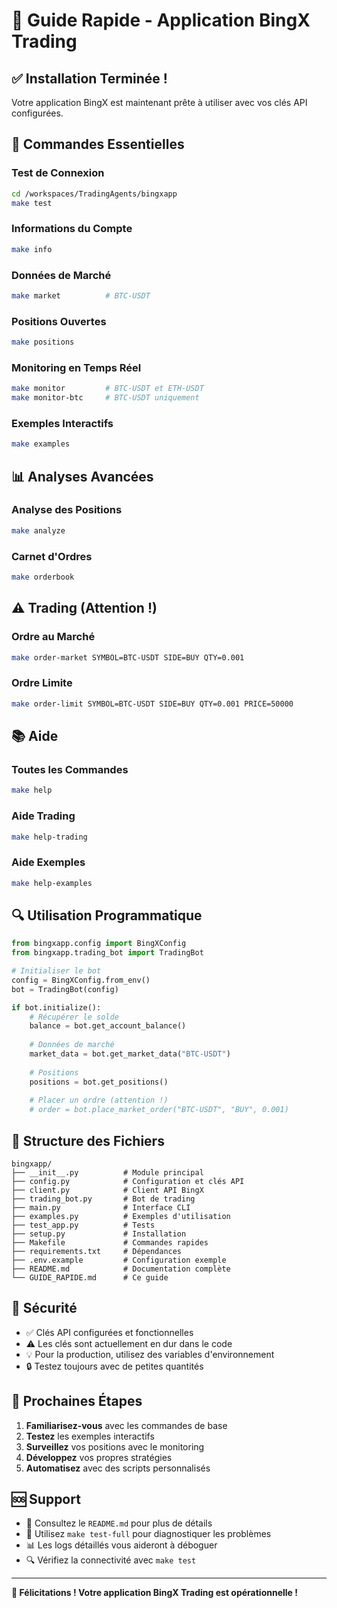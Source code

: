 # 🚀 Guide Rapide - Application BingX Trading

## ✅ Installation Terminée !

Votre application BingX est maintenant prête à utiliser avec vos clés API configurées.

## 🔧 Commandes Essentielles

### Test de Connexion
```bash
cd /workspaces/TradingAgents/bingxapp
make test
```

### Informations du Compte
```bash
make info
```

### Données de Marché
```bash
make market          # BTC-USDT
```

### Positions Ouvertes
```bash
make positions
```

### Monitoring en Temps Réel
```bash
make monitor         # BTC-USDT et ETH-USDT
make monitor-btc     # BTC-USDT uniquement
```

### Exemples Interactifs
```bash
make examples
```

## 📊 Analyses Avancées

### Analyse des Positions
```bash
make analyze
```

### Carnet d'Ordres
```bash
make orderbook
```

## ⚠️ Trading (Attention !)

### Ordre au Marché
```bash
make order-market SYMBOL=BTC-USDT SIDE=BUY QTY=0.001
```

### Ordre Limite
```bash
make order-limit SYMBOL=BTC-USDT SIDE=BUY QTY=0.001 PRICE=50000
```

## 📚 Aide

### Toutes les Commandes
```bash
make help
```

### Aide Trading
```bash
make help-trading
```

### Aide Exemples
```bash
make help-examples
```

## 🔍 Utilisation Programmatique

```python
from bingxapp.config import BingXConfig
from bingxapp.trading_bot import TradingBot

# Initialiser le bot
config = BingXConfig.from_env()
bot = TradingBot(config)

if bot.initialize():
    # Récupérer le solde
    balance = bot.get_account_balance()
    
    # Données de marché
    market_data = bot.get_market_data("BTC-USDT")
    
    # Positions
    positions = bot.get_positions()
    
    # Placer un ordre (attention !)
    # order = bot.place_market_order("BTC-USDT", "BUY", 0.001)
```

## 📁 Structure des Fichiers

```
bingxapp/
├── __init__.py          # Module principal
├── config.py            # Configuration et clés API
├── client.py            # Client API BingX
├── trading_bot.py       # Bot de trading
├── main.py              # Interface CLI
├── examples.py          # Exemples d'utilisation
├── test_app.py          # Tests
├── setup.py             # Installation
├── Makefile             # Commandes rapides
├── requirements.txt     # Dépendances
├── .env.example         # Configuration exemple
├── README.md            # Documentation complète
└── GUIDE_RAPIDE.md      # Ce guide
```

## 🔐 Sécurité

- ✅ Clés API configurées et fonctionnelles
- ⚠️ Les clés sont actuellement en dur dans le code
- 💡 Pour la production, utilisez des variables d'environnement
- 🔒 Testez toujours avec de petites quantités

## 🎯 Prochaines Étapes

1. **Familiarisez-vous** avec les commandes de base
2. **Testez** les exemples interactifs
3. **Surveillez** vos positions avec le monitoring
4. **Développez** vos propres stratégies
5. **Automatisez** avec des scripts personnalisés

## 🆘 Support

- 📖 Consultez le `README.md` pour plus de détails
- 🧪 Utilisez `make test-full` pour diagnostiquer les problèmes
- 📊 Les logs détaillés vous aideront à déboguer
- 🔍 Vérifiez la connectivité avec `make test`

---

**🎉 Félicitations ! Votre application BingX Trading est opérationnelle !**
